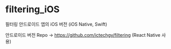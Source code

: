 # filtering_iOS
필터링 안드로이드 앱의 iOS 버전 (iOS Native, Swift)

안드로이드 버전 Repo -> https://github.com/ictechgy/filtering (React Native 사용)

